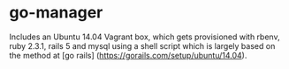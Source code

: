 # go-manager

Includes an Ubuntu 14.04 Vagrant box, which gets provisioned with rbenv, ruby 2.3.1, rails 5 and mysql using a shell script which is largely based on the method at [go rails] (https://gorails.com/setup/ubuntu/14.04).
